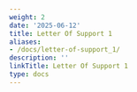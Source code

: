 ```yaml
---
weight: 2
date: '2025-06-12'
title: Letter Of Support 1
aliases:
- /docs/letter-of-support_1/
description: ''
linkTitle: Letter Of Support 1
type: docs
---
```


